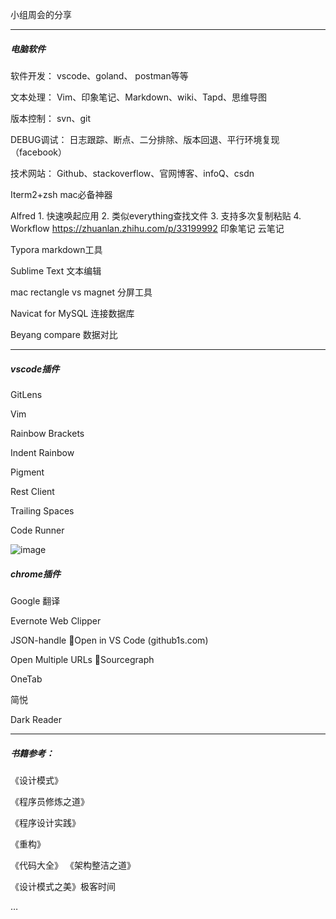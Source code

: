 小组周会的分享

----
#####  电脑软件
软件开发：
  vscode、goland、 postman等等

文本处理：
   Vim、印象笔记、Markdown、wiki、Tapd、思维导图

版本控制：
  svn、git 

DEBUG调试：
日志跟踪、断点、二分排除、版本回退、平行环境复现（facebook）

技术网站：
Github、stackoverflow、官网博客、infoQ、csdn

Iterm2+zsh  mac必备神器

Alfred   1. 快速唤起应用  2. 类似everything查找文件 
          3. 支持多次复制粘贴 4. Workflow
             https://zhuanlan.zhihu.com/p/33199992
印象笔记  云笔记

Typora  markdown工具

Sublime Text  文本编辑

mac rectangle vs magnet  分屏工具

Navicat for MySQL 连接数据库

Beyang compare  数据对比

----
##### vscode插件
GitLens  

Vim   

Rainbow Brackets 

Indent Rainbow

Pigment

Rest Client

Trailing Spaces

Code Runner

![image](https://user-images.githubusercontent.com/15953069/127794603-16470612-83e6-432e-b70a-02339d263e93.png)

##### chrome插件

Google 翻译

Evernote Web Clipper

JSON-handle
Open in VS Code (github1s.com)

Open Multiple URLs
Sourcegraph

OneTab

简悦

Dark Reader

---
##### 书籍参考：
《设计模式》

《程序员修炼之道》

《程序设计实践》

《重构》

《代码大全》
《架构整洁之道》

《设计模式之美》极客时间

…
